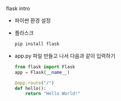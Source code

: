flask intro

- 파이썬 환경 설정

- 플라스크

  ```python
  pip install flask
  ```

- app.py 파일 만들고 나서 다음과 같이 입력하기

  ```py
  from flask import Flask
  app = Flask(__name__)
  
  @app.route("/")
  def hello():
      return "Hello World!"
      
  ```
